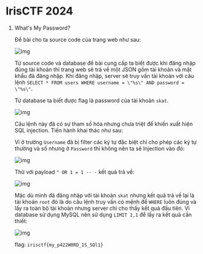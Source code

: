 # IrisCTF 2024
1. What's My Password?

    Đề bài cho ta source code của trang web như sau:
    
    ![img](https://github.com/dnamgithub33/Write_up_CTF_2024/blob/8507b91bde0dacf66b8a740bc335d421ce0ac7e5/image_iris/1.png)

    Từ source code và database đề bài cung cấp ta biết được khi đăng nhập đúng tài khoản thì trang web sẽ trả về một JSON gồm tài khoản và mật khẩu đã đăng nhập. Khi đăng nhập, server sẽ truy vấn tài khoản với câu lệnh ```SELECT * FROM users WHERE username = \"%s\" AND password = \"%s\"```.

    Từ database ta biết được flag là password của tài khoản ```skat```.
    
    ![img](2)

    Câu lệnh này đã có sự tham số hóa nhưng chưa triệt để khiến xuất hiện SQL injection. Tiến hành khai thác như sau:

    Vì ở trường ```Username``` đã bị filter các ký tự đặc biệt chỉ cho phép các ký tự thường và số nhưng ở ```Password``` thì không nên ta sẽ Injection vào đó:

    ![img](3)

    Thử với payload ```" OR 1 = 1 -- -``` kết quả trả về:

    ![img](4)

    Mặc dù mình đã đăng nhập với tài khoản ```skat``` nhưng kết quả trả về lại là tài khoản ```root``` đó là do câu lệnh truy vấn có mệnh để ```WHERE``` luôn đúng và lấy ra toàn bộ tài khoản nhưng server chỉ cho thấy kết quả đầu tiên. Vì database sử dụng MySQL nên sử dụng ```LIMIT 1,1``` để lấy ra kết quả cần thiết:

    ![img](5)

    flag: ```irisctf{my_p422W0RD_1S_SQl1}```